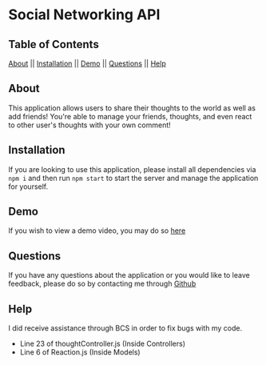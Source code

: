 # Social Networking API

## Table of Contents

[About](#about) || [Installation](#installation) || [Demo](#demo) || [Questions](#questions) || [Help](#Help)

## About

This application allows users to share their thoughts to the world as well as add friends! You're able to manage your friends, thoughts, and even react to other user's thoughts with your own comment!

## Installation

If you are looking to use this application, please install all dependencies via `npm i` and then run `npm start` to start the server and manage the application for yourself.

## Demo

If you wish to view a demo video, you may do so [here](https://drive.google.com/file/d/1WqQgX0CiCPsOwM9msGYf8PBDMegt41Jw/view?usp=sharing)

## Questions

If you have any questions about the application or you would like to leave feedback, please do so by contacting me through [Github](https://github.com/tzuzu)

## Help 

I did receive assistance through BCS in order to fix bugs with my code.

- Line 23 of thoughtController.js (Inside Controllers)
- Line 6 of Reaction.js (Inside Models)